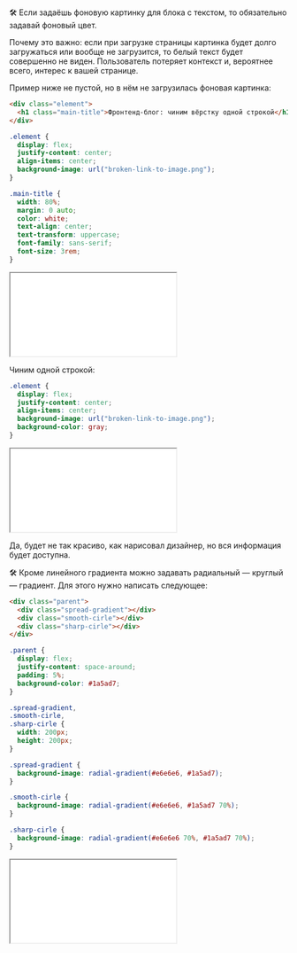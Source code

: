 
🛠 Если задаёшь фоновую картинку для блока с текстом, то обязательно задавай фоновый цвет.

Почему это важно: если при загрузке страницы картинка будет долго загружаться или вообще не загрузится, то белый текст будет совершенно не виден. Пользователь потеряет контекст и, вероятнее всего, интерес к вашей странице.

Пример ниже не пустой, но в нём не загрузилась фоновая картинка:

```html
<div class="element">
  <h1 class="main-title">Фронтенд-блог: чиним вёрстку одной строкой</h1>
</div>
```

```css
.element {
  display: flex;
  justify-content: center;
  align-items: center;
  background-image: url("broken-link-to-image.png");
}

.main-title {
  width: 80%;
  margin: 0 auto;
  color: white;
  text-align: center;
  text-transform: uppercase;
  font-family: sans-serif;
  font-size: 3rem;
}
```

<iframe title="Ошибка загрузки" src="../demos/fix.html"></iframe>

Чиним одной строкой:

```css
.element {
  display: flex;
  justify-content: center;
  align-items: center;
  background-image: url("broken-link-to-image.png");
  background-color: gray;
}
```

<iframe title="Ошибка загрузки" src="../demos/fix-2.html"></iframe>

Да, будет не так красиво, как нарисовал дизайнер, но вся информация будет доступна.

🛠 Кроме линейного градиента можно задавать радиальный — круглый — градиент. Для этого нужно написать следующее:

```html
<div class="parent">
  <div class="spread-gradient"></div>
  <div class="smooth-cirle"></div>
  <div class="sharp-cirle"></div>
</div>
```

```css
.parent {
  display: flex;
  justify-content: space-around;
  padding: 5%;
  background-color: #1a5ad7;
}

.spread-gradient,
.smooth-cirle,
.sharp-cirle {
  width: 200px;
  height: 200px;
}

.spread-gradient {
  background-image: radial-gradient(#e6e6e6, #1a5ad7);
}

.smooth-cirle {
  background-image: radial-gradient(#e6e6e6, #1a5ad7 70%);
}

.sharp-cirle {
  background-image: radial-gradient(#e6e6e6 70%, #1a5ad7 70%);
}
```

<iframe title="Радиальные градиенты" src="../demos/gradient.html"></iframe>
